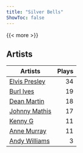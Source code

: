 ```yaml
---
title: "Silver Bells"
ShowToc: false
---
```


{{< more >}}

## Artists
Artists | Plays 
----- | -----: 
[Elvis Presley](/artists/elvis-presley-1014) | 34
[Burl Ives](/artists/burl-ives-1117) | 19
[Dean Martin](/artists/dean-martin-6555) | 18
[Johnny Mathis](/artists/johnny-mathis-14581) | 17
[Kenny G](/artists/kenny-g-7789) | 11
[Anne Murray](/artists/anne-murray-28649) | 11
[Andy Williams](/artists/andy-williams-16425) | 3

